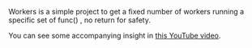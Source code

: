 Workers is a simple project to get a fixed number of workers running a specific set of func() , no return for safety.

You can see some accompanying insight in [this YouTube video](https://youtu.be/CUG1vfnO3zI).
